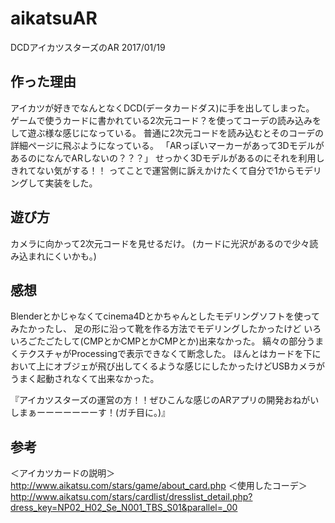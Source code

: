# aikatsuAR
DCDアイカツスターズのAR 2017/01/19

## 作った理由
アイカツが好きでなんとなくDCD(データカードダス)に手を出してしまった。
ゲームで使うカードに書かれている2次元コード？を使ってコーデの読み込みをして遊ぶ様な感じになっている。
普通に2次元コードを読み込むとそのコーデの詳細ページに飛ぶようになっている。
「ARっぽいマーカーがあって3DモデルがあるのになんでARしないの？？？」
せっかく3Dモデルがあるのにそれを利用しきれてない気がする！！
ってことで運営側に訴えかけたくて自分で1からモデリングして実装をした。

## 遊び方
カメラに向かって2次元コードを見せるだけ。
(カードに光沢があるので少々読み込まれにくいかも。)

## 感想
Blenderとかじゃなくてcinema4Dとかちゃんとしたモデリングソフトを使ってみたかったし、
足の形に沿って靴を作る方法でモデリングしたかったけど
いろいろごたごたして(CMPとかCMPとかCMPとか)出来なかった。
縞々の部分うまくテクスチャがProcessingで表示できなくて断念した。
ほんとはカードを下において上にオブジェが飛び出してくるような感じにしたかったけどUSBカメラがうまく起動されなくて出来なかった。

『アイカツスターズの運営の方！！ぜひこんな感じのARアプリの開発おねがいしまぁーーーーーーーす！(ガチ目に。)』

## 参考
＜アイカツカードの説明＞<http://www.aikatsu.com/stars/game/about_card.php>
＜使用したコーデ＞<http://www.aikatsu.com/stars/cardlist/dresslist_detail.php?dress_key=NP02_H02_Se_N001_TBS_S01&parallel=_00>
